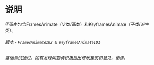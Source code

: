 # 说明

代码中包含FramesAnimate（父类/基类）和KeyframesAnimate（子类/派生类）。

###### 版本 - `FramesAnimate102 & KeyframesAnimate101`

###### 基础测试通过。如有发现问题请积极提出修改建议和意见，谢谢。
